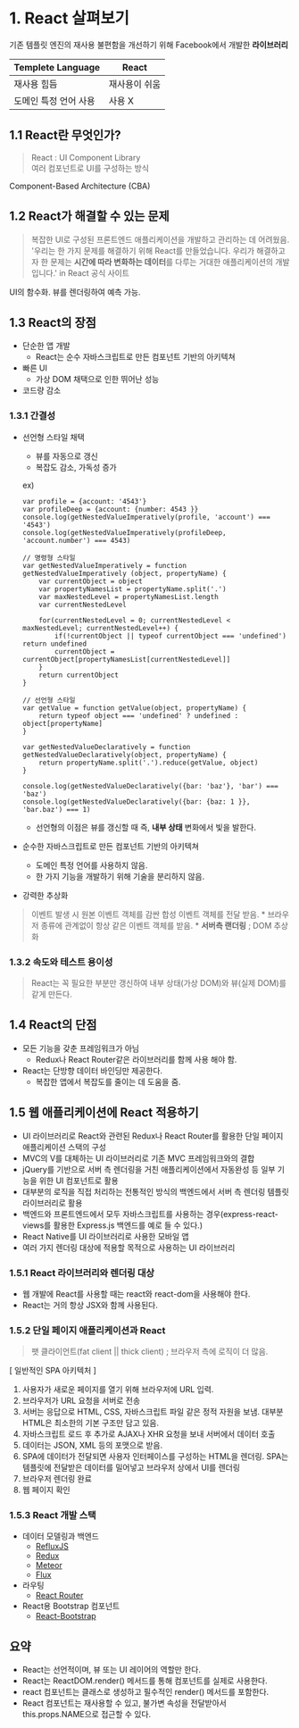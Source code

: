 # 1. React 살펴보기

기존 템플릿 엔진의 재사용 불편함을 개선하기 위해 Facebook에서 개발한 **라이브러리**

Templete Language | React
---|-------
재사용 힘듬 | 재사용이 쉬움
도메인 특정 언어 사용 | 사용 X

## 1.1 React란 무엇인가?

> React : UI Component Library <br/>
> 여러 컴포넌트로 UI를 구성하는 방식

Component-Based Architecture (CBA)

## 1.2 React가 해결할 수 있는 문제

> 복잡한 UI로 구성된 프론트엔드 애플리케이션을 개발하고 관리하는 데 어려웠음. <br/>
> '우리는 한 가지 문제를 해결하기 위해 React를 만들었습니다. 우리가 해결하고자 한 문제는 **시간에 따라 변화하는 데이터**를 다루는 거대한 애플리케이션의 개발입니다.' in React 공식 사이트

UI의 함수화. 뷰를 렌더링하여 예측 가능.

## 1.3 React의 장점

* 단순한 앱 개발
	* React는 순수 자바스크립트로 만든 컴포넌트 기반의 아키텍쳐
* 빠른 UI
	* 가상 DOM 채택으로 인한 뛰어난 성능
* 코드량 감소

### 1.3.1 간결성
* 선언형 스타일 채택
	* 뷰를 자동으로 갱신
	* 복잡도 감소, 가독성 증가
	
	ex)
	
	```
	var profile = {account: '4543'}
	var profileDeep = {account: {number: 4543 }}
	console.log(getNestedValueImperatively(profile, 'account') === '4543')
	console.log(getNestedValueImperatively(profileDeep, 'account.number') === 4543)
	
	// 명령형 스타일
	var getNestedValueImperatively = function getNestedValueImperatively (object, propertyName) {
		var currentObject = object
		var propertyNamesList = propertyName.split('.')
		var maxNestedLevel = propertyNamesList.length
		var currentNestedLevel
		
		for(currentNestedLevel = 0; currentNestedLevel < maxNestedLevel; currentNestedLevel++) {
			if(!currentObject || typeof currentObject === 'undefined') return undefined
			currentObject = currentObject[propertyNamesList[currentNestedLevel]]
		}
		return currentObject
	}
	
	// 선언형 스타일
	var getValue = function getValue(object, propertyName) {
		return typeof object === 'undefined' ? undefined : object[propertyName]
	}
	
	var getNestedValueDeclaratively = function getNestedValueDeclaratively(object, propertyName) {
		return propertyName.split('.').reduce(getValue, object)
	}
	
	console.log(getNestedValueDeclaratively({bar: 'baz'}, 'bar') === 'baz')
	console.log(getNestedValueDeclaratively({bar: {baz: 1 }}, 'bar.baz') === 1)
	
	```
	* 선언형의 이점은 뷰를 갱신할 때 즉, **내부 상태** 변화에서 빛을 발한다.
	
* 순수한 자바스크립트로 만든 컴포넌트 기반의 아키텍쳐
	* 도메인 특정 언어를 사용하지 않음.
	* 한 가지 기능을 개발하기 위해 기술을 분리하지 않음.

* 강력한 추상화
> 이벤트 발생 시 원본 이벤트 객체를 감싼 합성 이벤트 객체를 전달 받음.
	* 브라우저 종류에 관계없이 항상 같은 이벤트 객체를 받음.
	* **서버측 랜더링** ; DOM 추상화

### 1.3.2 속도와 테스트 용이성
> React는 꼭 필요한 부분만 갱신하여 내부 상태(가상 DOM)와 뷰(실제 DOM)를 같게 만든다.


## 1.4 React의 단점
* 모든 기능을 갖춘 프레임워크가 아님
	* Redux나 React Router같은 라이브러리를 함께 사용 해야 함.
* React는 단방향 데이터 바인딩만 제공한다.
	* 복잡한 앱에서 복잡도를 줄이는 데 도움을 줌.

## 1.5 웹 애플리케이션에 React 적용하기
* UI 라이브러리로 React와 관련된 Redux나 React Router를 활용한 단일 페이지 애플리케이션 스택의 구성
* MVC의 V를 대체하는 UI 라이브러리로 기존 MVC 프레임워크와의 결합
* jQuery를 기반으로 서버 측 렌더링을 거친 애플리케이션에서 자동완성 등 일부 기능을 위한 UI 컴포넌트로 활용
* 대부분의 로직을 직접 처리하는 전통적인 방식의 백엔드에서 서버 측 렌더링 템플릿 라이브러리로 활용
* 백엔드와 프론트엔드에서 모두 자바스크립트를 사용하는 경우(express-react-views를 활용한 Express.js 백엔드를 예로 들 수 있다.)
* React Native를 UI 라이브러리로 사용한 모바일 앱
* 여러 가지 렌더링 대상에 적용할 목적으로 사용하는 UI 라이브러리

### 1.5.1 React 라이브러리와 렌더링 대상
* 웹 개발에 React를 사용할 때는 react와 react-dom을 사용해야 한다.
* React는 거의 항상 JSX와 함께 사용된다.

### 1.5.2 단일 페이지 애플리케이션과 React
> 팻 클라이언트(fat client || thick client) ; 브라우저 측에 로직이 더 많음.

[ 일반적인 SPA 아키텍처 ]
1. 사용자가 새로운 페이지를 열기 위해 브라우저에 URL 입력.
2. 브라우저가 URL 요청을 서버로 전송
3. 서버는 응답으로 HTML, CSS, 자바스크립트 파일 같은 정적 자원을 보냄. 대부분 HTML은 최소한의 기본 구조만 담고 있음.
4. 자바스크립트 로드 후 추가로 AJAX나 XHR 요청을 보내 서버에서 데이터 호출
5. 데이터는 JSON, XML 등의 포맷으로 받음.
6. SPA에 데이터가 전달되면 사용자 인터페이스를 구성하는 HTML을 렌더링. SPA는 템플릿에 전달받은 데이터를 밀어넣고 브라우저 상에서 UI를 렌더링
7. 브라우저 렌더링 완료
8. 웹 페이지 확인

### 1.5.3 React 개발 스택
* 데이터 모델링과 백엔드
    * [RefluxJS](https://github.com/reflux/refluxjs)
    * [Redux](http://redux.js.org)
    * [Meteor](https://www.meteor.com)
    * [Flux](https://github.com/facebook/flux)
* 라우팅
    * [React Router](https://github.com/reactjs/react-router)
* React용 Bootstrap 컴포넌트
    * [React-Bootstrap](https://react-bootstrap.github.io)
    
    
## 요약
* React는 선언적이며, 뷰 또는 UI 레이어의 역할만 한다.
* React는 ReactDOM.render() 메서드를 통해 컴포넌트를 실제로 사용한다.
* react 컴포넌트는 클래스로 생성하고 필수적인 render() 메서드를 포함한다.
* React 컴포넌트는 재사용할 수 있고, 불가변 속성을 전달받아서 this.props.NAME으로 접근할 수 있다.